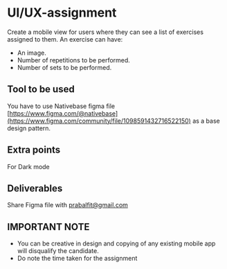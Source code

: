 # UI/UX-assignment

Create a mobile view for users where they can see a list of exercises assigned to them.
An exercise can have:

- An image.
- Number of repetitions to be performed.
- Number of sets to be performed.

## Tool to be used

You have to use Nativebase figma file [https://www.figma.com/@nativebase](https://www.figma.com/community/file/1098591432716522150) as a base design pattern.

## Extra points

For Dark mode

## Deliverables

Share Figma file with prabalfit@gmail.com

## IMPORTANT NOTE

- You can be creative in design and copying of any existing mobile app will disqualify the candidate.
- Do note the time taken for the assignment
